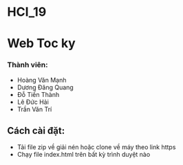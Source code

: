 # HCI_19
# Web Toc ky 

### Thành viên:
- Hoàng Văn Mạnh
- Dương Đăng Quang
- Đỗ Tiến Thành
- Lê Đức Hải
- Trần Văn Trí

## Cách cài đặt:
- Tải file zip về giải nén hoặc clone về máy theo link https
- Chạy file index.html trên bất kỳ trình duyệt nào
